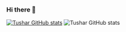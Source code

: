 ### Hi there 👋

<!--
**tsingune/tsingune** is a ✨ _special_ ✨ repository because its `README.md` (this file) appears on your GitHub profile.

Here are some ideas to get you started:

- 🔭 I’m currently working on ...
- 🌱 I’m currently learning ...
- 👯 I’m looking to collaborate on ...
- 🤔 I’m looking for help with ...
- 💬 Ask me about ...
- 📫 How to reach me: ...
- 😄 Pronouns: ...
- ⚡ Fun fact: ...
-->
[![Tushar GitHub stats](https://github-readme-stats.vercel.app/api?username=tsingune)](https://github.com/tsingune/github-readme-stats)
![Tushar GitHub stats](https://github-readme-stats.vercel.app/api?username=tsingune&show_icons=true&theme=dark)
